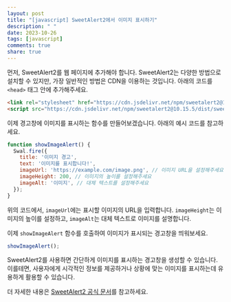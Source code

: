 ```yaml
---
layout: post
title: "[javascript] SweetAlert2에서 이미지 표시하기"
description: " "
date: 2023-10-26
tags: [javascript]
comments: true
share: true
---
```


먼저, SweetAlert2를 웹 페이지에 추가해야 합니다. SweetAlert2는 다양한 방법으로 설치할 수 있지만, 가장 일반적인 방법은 CDN을 이용하는 것입니다. 아래의 코드를 `<head>` 태그 안에 추가해주세요.

```html
<link rel="stylesheet" href="https://cdn.jsdelivr.net/npm/sweetalert2@10.15.5/dist/sweetalert2.min.css">
<script src="https://cdn.jsdelivr.net/npm/sweetalert2@10.15.5/dist/sweetalert2.all.min.js"></script>
```

이제 경고창에 이미지를 표시하는 함수를 만들어보겠습니다. 아래의 예시 코드를 참고하세요.

```javascript
function showImageAlert() {
  Swal.fire({
    title: '이미지 경고',
    text: '이미지를 표시합니다!',
    imageUrl: 'https://example.com/image.png', // 이미지 URL을 설정해주세요
    imageHeight: 200, // 이미지의 높이를 설정해주세요
    imageAlt: '이미지', // 대체 텍스트를 설정해주세요
  });
}
```

위의 코드에서, `imageUrl`에는 표시할 이미지의 URL을 입력합니다. `imageHeight`는 이미지의 높이를 설정하고, `imageAlt`는 대체 텍스트로 이미지를 설명합니다.

이제 `showImageAlert` 함수를 호출하여 이미지가 표시되는 경고창을 띄워보세요.

```javascript
showImageAlert();
```

SweetAlert2를 사용하면 간단하게 이미지를 표시하는 경고창을 생성할 수 있습니다. 이를테면, 사용자에게 시각적인 정보를 제공하거나 상황에 맞는 이미지를 표시하는데 유용하게 활용할 수 있습니다.

더 자세한 내용은 [SweetAlert2 공식 문서](https://sweetalert2.github.io/)를 참고하세요.